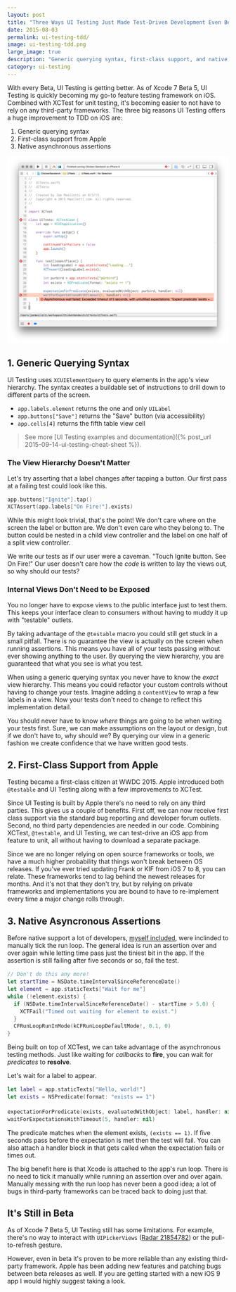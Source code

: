 ```yaml
---
layout: post
title: "Three Ways UI Testing Just Made Test-Driven Development Even Better"
date: 2015-08-03
permalink: ui-testing-tdd/
image: ui-testing-tdd.png
large_image: true
description: "Generic querying syntax, first-class support, and native asynchronous assertions make for a great TDD experience on iOS."
category: ui-testing
---
```


With every Beta, UI Testing is getting better. As of Xcode 7 Beta 5, UI Testing is quickly becoming my go-to feature testing framework on iOS. Combined with XCTest for unit testing, it's becoming easier to not have to rely on any third-party frameworks. The three big reasons UI Testing offers a huge improvement to TDD on iOS are:

1. Generic querying syntax
2. First-class support from Apple
3. Native asynchronous assertions

![Test-Driven Development with UI Testing](/images/ui-testing-tdd.png "Test-Driven Development with UI Testing")

## 1. Generic Querying Syntax

UI Testing uses `XCUIElementQuery` to query elements in the app's view hierarchy. The syntax creates a buildable set of instructions to drill down to different parts of the screen.

- `app.labels.element` returns the one and only `UILabel`
- `app.buttons["Save"]` returns the "Save" button (via accessibility)
- `app.cells[4]` returns the fifth table view cell

> See more [UI Testing examples and documentation]({% post_url 2015-09-14-ui-testing-cheat-sheet %}).

### The View Hierarchy Doesn't Matter

Let's try asserting that a label changes after tapping a button. Our first pass at a failing test could look like this.

````swift
app.buttons["Ignite"].tap()
XCTAssert(app.labels["On Fire!"].exists)
````

While this might look trivial, that's the point! We don't care where on the screen the label or button are. We don't even care who they belong to. The button could be nested in a child view controller and the label on one half of a split view controller. 

We write our tests as if our user were a caveman. "Touch Ignite button. See On Fire!" Our user doesn't care how the *code* is written to lay the views out, so why should our tests?

### Internal Views Don't Need to be Exposed

You no longer have to expose views to the public interface just to test them. This keeps your interface clean to consumers without having to muddy it up with "testable" outlets. 

By taking advantage of the `@testable` macro you could still get stuck in a small pitfall. There is no guarantee the view is actually on the screen when running assertions. This means you have all of your tests passing without ever showing anything to the user. By querying the view hierarchy, you are guaranteed that what you see is what you test.

When using a generic querying syntax you never have to know the *exact* view hierarchy. This means you could refactor your custom controls without having to change your tests. Imagine adding a `contentView` to wrap a few labels in a view. Now your tests don't need to change to reflect this implementation detail.

You should never have to know *where* things are going to be when writing your tests first. Sure, we can make assumptions on the layout or design, but if we don't have to, why should we? By querying our view in a generic fashion we create confidence that we have written good tests.

## 2. First-Class Support from Apple

Testing became a first-class citizen at WWDC 2015. Apple introduced both `@testable` and UI Testing along with a few improvements to XCTest.

Since UI Testing is built by Apple there's no need to rely on any third parties. This gives us a couple of benefits. First off, we can now receive first class support via the standard bug reporting and developer forum outlets. Second, no third party dependencies are needed in our code. Combining XCTest, `@testable`, and UI Testing, we can test-drive an iOS app from feature to unit, all without having to download a separate package.

Since we are no longer relying on open source frameworks or tools, we have a much higher probability that things won't break between OS releases. If you've ever tried updating Frank or KIF from iOS 7 to 8, you can relate. These frameworks tend to lag behind the newest releases for months. And it's not that they don't try, but by relying on private frameworks and implementations you are bound to have to re-implement every time a major change rolls through.

## 3. Native Asyncronous Assertions

Before native support a lot of developers, [myself included](https://github.com/joemasilotti/JAMTestHelper), were inclinded to manually tick the run loop. The general idea is run an assertion over and over again while letting time pass just the tiniest bit in the app. If the assertion is still failing after five seconds or so, fail the test.

````swift
// Don't do this any more!
let startTime = NSDate.timeIntervalSinceReferenceDate()
let element = app.staticTexts["Wait for me"]
while (!element.exists) {
  if (NSDate.timeIntervalSinceReferenceDate() - startTime > 5.0) {
    XCTFail("Timed out waiting for element to exist.")
  }
  CFRunLoopRunInMode(kCFRunLoopDefaultMode!, 0.1, 0)
}
````

Being built on top of XCTest, we can take advantage of the asynchronous testing methods. Just like waiting for *callbacks* to **fire**, you can wait for *predicates* to **resolve**.

Let's wait for a label to appear.

````swift
let label = app.staticTexts["Hello, world!"]
let exists = NSPredicate(format: "exists == 1")

expectationForPredicate(exists, evaluatedWithObject: label, handler: nil)
waitForExpectationsWithTimeout(5, handler: nil)
````

The predicate matches when the element exists, `(exists == 1)`. If five seconds pass before the expectation is met then the test will fail. You can also attach a handler block in that gets called when the expectation fails or times out.

The big benefit here is that Xcode is attached to the app's run loop. There is no need to tick it manually while running an assertion over and over again. Manually messing with the run loop has never been a good idea; a lot of bugs in third-party frameworks can be traced back to doing just that.

## It's Still in Beta

As of Xcode 7 Beta 5, UI Testing still has some limitations. For example, there's no way to interact with `UIPickerViews` ([Radar 21854782](http://openradar.appspot.com/21854782)) or the pull-to-refresh gesture.

However, even in beta it's proven to be more reliable than any existing third-party framework. Apple has been adding new features and patching bugs between beta releases as well. If you are getting started with a new iOS 9 app I would highly suggest taking a look.
